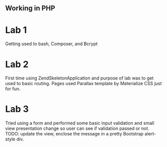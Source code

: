 ## Working in PHP

# Lab 1
Getting used to bash, Composer, and Bcrypt

# Lab 2
First time using ZendSkeletonApplication and purpose of lab was to get used to basic routing. Pages used Parallax template by Materialize CSS just for fun.

# Lab 3
Tried using a form and performed some basic input validation and small view presentation change so user can see if validation passed or not. TODO: update the view, enclose the message in a pretty Bootstrap alert-style div.
